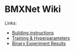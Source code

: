 # BMXNet Wiki

Links:
- [Building instructions](building)
- [Training & Hyperparameters](hyperparameters)
- [Binary Experiment Results](Binary-Network-Results)
